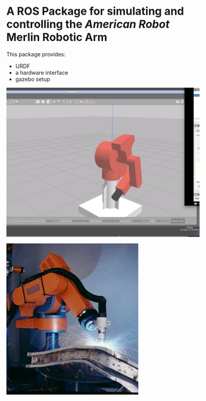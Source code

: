 # A ROS Package for simulating and controlling the *American Robot* Merlin Robotic Arm
This package provides:
*  URDF
*  a hardware interface
*  gazebo setup

!["Simulation Image"](assets/sim.png)

!["Welding Image"](assets/weld.jpeg)